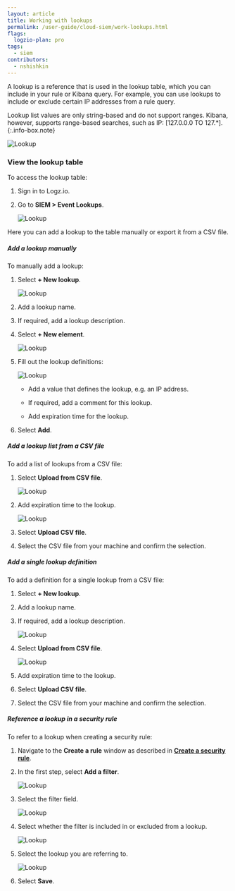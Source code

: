 ```yaml
---
layout: article
title: Working with lookups
permalink: /user-guide/cloud-siem/work-lookups.html
flags:
  logzio-plan: pro
tags:
  - siem
contributors:
  - nshishkin
---
```


A lookup is a reference that is used in the lookup table, which you can include in your rule or Kibana query. For example, you can use lookups to include or exclude certain IP addresses from a rule query.

<!-- info-box-start:info -->
Lookup list values are only string-based and do not support ranges. Kibana, however, supports range-based searches, such as IP: [127.0.0.0 TO 127.*].
{:.info-box.note}
<!-- info-box-end -->


   ![Lookup](https://dytvr9ot2sszz.cloudfront.net/logz-docs/siem-quick-start/lookup-2.png)


### View the lookup table

To access the lookup table:

1. Sign in to Logz.io.

2. Go to **SIEM > Event Lookups**.

   ![Lookup](https://dytvr9ot2sszz.cloudfront.net/logz-docs/siem-quick-start/lookup-1.png)


Here you can add a lookup to the table manually or export it from a CSV file.



##### Add a lookup manually

To manually add a lookup:

1. Select **+ New lookup**.

   ![Lookup](https://dytvr9ot2sszz.cloudfront.net/logz-docs/siem-quick-start/lookup-3.png)

2. Add a lookup name.

3. If required, add a lookup description.

4. Select **+ New element**.

   ![Lookup](https://dytvr9ot2sszz.cloudfront.net/logz-docs/siem-quick-start/lookup-4.png)
   
5. Fill out the lookup definitions:

   ![Lookup](https://dytvr9ot2sszz.cloudfront.net/logz-docs/siem-quick-start/lookup-5.png)


   * Add a value that defines the lookup, e.g. an IP address.

   * If required, add a comment for this lookup.

   * Add expiration time for the lookup.

8. Select **Add**.




##### Add a lookup list from a CSV file

To add a list of lookups from a CSV file:



1. Select **Upload from CSV file**.

   ![Lookup](https://dytvr9ot2sszz.cloudfront.net/logz-docs/siem-quick-start/lookup-6.png)


2. Add expiration time to the lookup.

   ![Lookup](https://dytvr9ot2sszz.cloudfront.net/logz-docs/siem-quick-start/lookup-7.png)


3. Select **Upload CSV file**.


4. Select the CSV file from your machine and confirm the selection.




##### Add a single lookup definition

To add a definition for a single lookup from a CSV file:


1. Select **+ New lookup**.

2. Add a lookup name.

3. If required, add a lookup description.

   ![Lookup](https://dytvr9ot2sszz.cloudfront.net/logz-docs/siem-quick-start/lookup-8.png)


4. Select **Upload from CSV file**.

   ![Lookup](https://dytvr9ot2sszz.cloudfront.net/logz-docs/siem-quick-start/lookup-9.png)


5. Add expiration time to the lookup.

6. Select **Upload CSV file**.

7. Select the CSV file from your machine and confirm the selection.


##### Reference a lookup in a security rule

To refer to a lookup when creating a security rule:

1. Navigate to the **Create a rule** window as described in [**Create a security rule**](/user-guide/cloud-siem/create-rules.html).

2. In the first step, select **Add a filter**.

   ![Lookup](https://dytvr9ot2sszz.cloudfront.net/logz-docs/siem-quick-start/lookup-10.png)

3. Select the filter field.

   ![Lookup](https://dytvr9ot2sszz.cloudfront.net/logz-docs/siem-quick-start/lookup-11.png)

4. Select whether the filter is included in or excluded from a lookup.

   ![Lookup](https://dytvr9ot2sszz.cloudfront.net/logz-docs/siem-quick-start/lookup-12.png)

5. Select the lookup you are referring to.

   ![Lookup](https://dytvr9ot2sszz.cloudfront.net/logz-docs/siem-quick-start/lookup-13.png)


6. Select **Save**.
